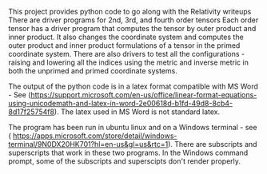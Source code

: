 This project provides python code to go along with the Relativity writeups There are driver programs for 2nd, 3rd, and fourth order tensors Each order tensor has a driver program that computes the tensor by outer product and inner product. It also changes the coordinate system and computes the outer product and inner product formulations of a tensor in the primed coordinate system. There are also drivers to test all the configurations - raising and lowering all the indices using the metric and inverse metric in both the unprimed and primed coordinate systems.

The output of the python code is in a latex format compatible with MS Word - See (https://support.microsoft.com/en-us/office/linear-format-equations-using-unicodemath-and-latex-in-word-2e00618d-b1fd-49d8-8cb4-8d17f25754f8). The latex used in MS Word is not standard latex.

The program has been run in ubuntu linux and on a Windows terminal - see ( https://apps.microsoft.com/store/detail/windows-terminal/9N0DX20HK701?hl=en-us&gl=us&rtc=1). There are subscripts and superscripts that work in these two programs. In the Windows command prompt, some of the subscripts and superscipts don't render properly.
